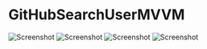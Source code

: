 # GitHubSearchUserMVVM

![Screenshot](https://github.com/ValeraVor/GitHubSearchUserMVVM/blob/master/Screenshot_20210720-033630_GitHub%20Manger.jpg?raw=true)
![Screenshot](https://github.com/ValeraVor/GitHubSearchUserMVVM/blob/master/Screenshot_20210720-033645_GitHub%20Manger.jpg?raw=true)
![Screenshot](https://github.com/ValeraVor/GitHubSearchUserMVVM/blob/master/Screenshot_20210720-033707_GitHub%20Manger.jpg?raw=true)
![Screenshot](https://github.com/ValeraVor/GitHubSearchUserMVVM/blob/master/Screenshot_20210720-033714_GitHub%20Manger.jpg?raw=true)
